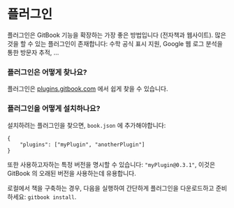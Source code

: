 # 플러그인

플러그인은 GitBook 기능을 확장하는 가장 좋은 방법입니다 (전자책과 웹사이트). 많은 것을 할 수 있는 플러그인이 존재합니다: 수학 공식 표시 지원, Google 웹 로그 분석을 통한 방문자 추적, ...

### 플러그인은 어떻게 찾나요?

플러그인은 [plugins.gitbook.com](http://plugins.gitbook.com) 에서 쉽게 찾을 수 있습니다.

### 플러그인을 어떻게 설치하나요?

설치하려는 플러그인을 찾으면, `book.json` 에 추가해야합니다:

```
{
	"plugins": ["myPlugin", "anotherPlugin"]
}
```

또한 사용하고자하는 특정 버전을 명시할 수 있습니다: `"myPlugin@0.3.1"`, 이것은 GitBook 의 오래된 버전을 사용하는데 유용합니다.

로컬에서 책을 구축하는 경우, 다음을 실행하여 간단하게 플러그인을 다운로드하고 준비하세요: `gitbook install`.



